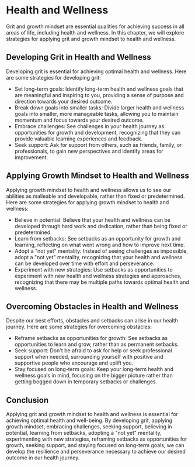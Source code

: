 Health and Wellness
==============================================================================

Grit and growth mindset are essential qualities for achieving success in all areas of life, including health and wellness. In this chapter, we will explore strategies for applying grit and growth mindset to health and wellness.

Developing Grit in Health and Wellness
--------------------------------------

Developing grit is essential for achieving optimal health and wellness. Here are some strategies for developing grit:

* Set long-term goals: Identify long-term health and wellness goals that are meaningful and inspiring to you, providing a sense of purpose and direction towards your desired outcome.
* Break down goals into smaller tasks: Divide larger health and wellness goals into smaller, more manageable tasks, allowing you to maintain momentum and focus towards your desired outcome.
* Embrace challenges: See challenges in your health journey as opportunities for growth and development, recognizing that they can provide valuable learning experiences and feedback.
* Seek support: Ask for support from others, such as friends, family, or professionals, to gain new perspectives and identify areas for improvement.

Applying Growth Mindset to Health and Wellness
----------------------------------------------

Applying growth mindset to health and wellness allows us to see our abilities as malleable and developable, rather than fixed or predetermined. Here are some strategies for applying growth mindset to health and wellness:

* Believe in potential: Believe that your health and wellness can be developed through hard work and dedication, rather than being fixed or predetermined.
* Learn from setbacks: See setbacks as an opportunity for growth and learning, reflecting on what went wrong and how to improve next time.
* Adopt a "not yet" mentality: Instead of seeing challenges as impossible, adopt a "not yet" mentality, recognizing that your health and wellness can be developed over time with effort and perseverance.
* Experiment with new strategies: Use setbacks as opportunities to experiment with new health and wellness strategies and approaches, recognizing that there may be multiple paths towards optimal health and wellness.

Overcoming Obstacles in Health and Wellness
-------------------------------------------

Despite our best efforts, obstacles and setbacks can arise in our health journey. Here are some strategies for overcoming obstacles:

* Reframe setbacks as opportunities for growth: See setbacks as opportunities to learn and grow, rather than as permanent setbacks.
* Seek support: Don't be afraid to ask for help or seek professional support when needed, surrounding yourself with positive and supportive people who encourage and uplift you.
* Stay focused on long-term goals: Keep your long-term health and wellness goals in mind, focusing on the bigger picture rather than getting bogged down in temporary setbacks or challenges.

Conclusion
----------

Applying grit and growth mindset to health and wellness is essential for achieving optimal health and well-being. By developing grit, applying growth mindset, embracing challenges, seeking support, believing in potential, learning from setbacks, adopting a "not yet" mentality, experimenting with new strategies, reframing setbacks as opportunities for growth, seeking support, and staying focused on long-term goals, we can develop the resilience and perseverance necessary to achieve our desired outcome in our health journey.
